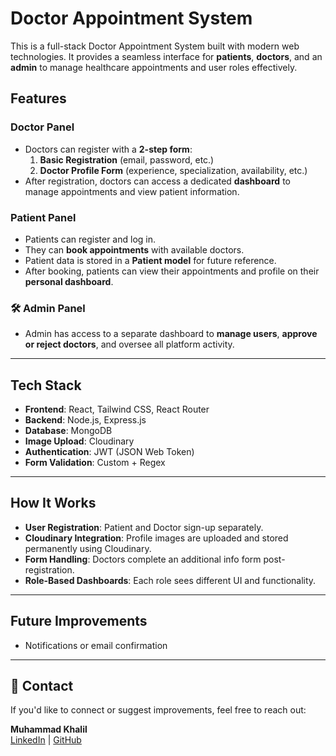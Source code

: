 #  Doctor Appointment System

This is a full-stack Doctor Appointment System built with modern web technologies. It provides a seamless interface for **patients**, **doctors**, and an **admin** to manage healthcare appointments and user roles effectively.

##  Features

###  Doctor Panel
- Doctors can register with a **2-step form**:
  1. **Basic Registration** (email, password, etc.)
  2. **Doctor Profile Form** (experience, specialization, availability, etc.)
- After registration, doctors can access a dedicated **dashboard** to manage appointments and view patient information.

###  Patient Panel
- Patients can register and log in.
- They can **book appointments** with available doctors.
- Patient data is stored in a **Patient model** for future reference.
- After booking, patients can view their appointments and profile on their **personal dashboard**.

### 🛠️ Admin Panel
- Admin has access to a separate dashboard to **manage users**, **approve or reject doctors**, and oversee all platform activity.

---

##  Tech Stack

- **Frontend**: React, Tailwind CSS, React Router
- **Backend**: Node.js, Express.js
- **Database**: MongoDB
- **Image Upload**: Cloudinary
- **Authentication**: JWT (JSON Web Token)
- **Form Validation**: Custom + Regex

---

##  How It Works

-  **User Registration**: Patient and Doctor sign-up separately.
-  **Cloudinary Integration**: Profile images are uploaded and stored permanently using Cloudinary.
-  **Form Handling**: Doctors complete an additional info form post-registration.
-  **Role-Based Dashboards**: Each role sees different UI and functionality.

---

##  Future Improvements

- Notifications or email confirmation

---


## 📧 Contact

If you'd like to connect or suggest improvements, feel free to reach out:

**Muhammad Khalil**  
[LinkedIn](https://linkedin.com/in/your-profile) | [GitHub](https://github.com/your-profile)


